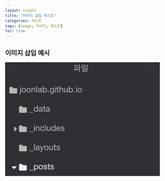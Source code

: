 ```yaml
---
layout: single
title: "이미지 삽입 테스트"
categories: 테스트
tags: [image, 이미지, 테스트]
toc: true
---
```


## 이미지 삽입 예시

![image-20241104073010608](../images/2024-11-04-image-tutorial/image-20241104073010608.png)
